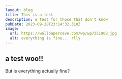 ```yaml
---
layout: blog
title: This is a test
description: a test for those that don't know
pubDate: 2023-09-28T23:14:32.310Z
image:
  url: https://wallpapercave.com/wp/wp7351908.jpg
  alt: everything is fine... rlly
---
```

## a test woo!!

But is everything actually fine?
